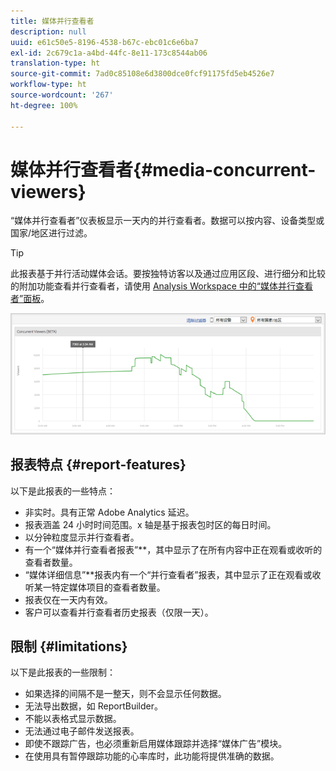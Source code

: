 ```yaml
---
title: 媒体并行查看者
description: null
uuid: e61c50e5-8196-4538-b67c-ebc01c6e6ba7
exl-id: 2c679c1a-a4bd-44fc-8e11-173c8544ab06
translation-type: ht
source-git-commit: 7ad0c85108e6d3800dce0fcf91175fd5eb4526e7
workflow-type: ht
source-wordcount: '267'
ht-degree: 100%

---
```


# 媒体并行查看者{#media-concurrent-viewers}

“媒体并行查看者”仪表板显示一天内的并行查看者。数据可以按内容、设备类型或国家/地区进行过滤。

>[!TIP]
>
> 此报表基于并行活动媒体会话。要按独特访客以及通过应用区段、进行细分和比较的附加功能查看并行查看者，请使用 [Analysis Workspace 中的“媒体并行查看者”面板](https://docs.adobe.com/content/help/zh-Hans/analytics/analyze/analysis-workspace/panels/media-concurrent-viewers.html)。


![](assets/video-concurrent-viewers.png)

## 报表特点 {#report-features}

以下是此报表的一些特点：

* 非实时。具有正常 Adobe Analytics 延迟。
* 报表涵盖 24 小时时间范围。x 轴是基于报表包时区的每日时间。
* 以分钟粒度显示并行查看者。
* 有一个“媒体并行查看者报表”**，其中显示了在所有内容中正在观看或收听的查看者数量。
* “媒体详细信息”**&#x200B;报表内有一个“并行查看者”报表，其中显示了正在观看或收听某一特定媒体项目的查看者数量。
* 报表仅在一天内有效。
* 客户可以查看并行查看者历史报表（仅限一天）。

## 限制 {#limitations}

以下是此报表的一些限制：

* 如果选择的间隔不是一整天，则不会显示任何数据。
* 无法导出数据，如 ReportBuilder。
* 不能以表格式显示数据。
* 无法通过电子邮件发送报表。
* 即使不跟踪广告，也必须重新启用媒体跟踪并选择“媒体广告”模块。
* 在使用具有暂停跟踪功能的心率库时，此功能将提供准确的数据。
